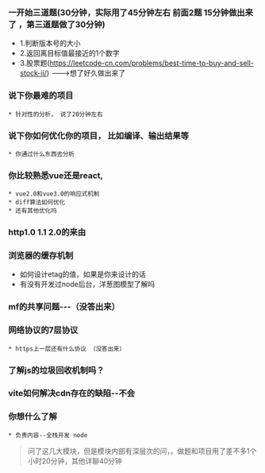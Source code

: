 ### 一开始三道题(30分钟，实际用了45分钟左右 前面2题 15分钟做出来了 ，第三道题做了30分钟)
  * 1.判断版本号的大小
  * 2.返回离目标值最接近的1个数字
  * 3.股票题(https://leetcode-cn.com/problems/best-time-to-buy-and-sell-stock-ii/) --->想了好久做出来了


### 说下你最难的项目
    * 针对性的分析， 说了20分钟左右


### 说下你如何优化你的项目， 比如编译、输出结果等
    * 你通过什么东西去分析

### 你比较熟悉vue还是react, 
    * vue2.0和vue3.0的响应式机制
    * diff算法如何优化
    * 还有其他优化吗

### http1.0 1.1 2.0的来由


### 浏览器的缓存机制
  * 如何设计etag的值，如果是你来设计的话
  * 有没有开发过node后台，洋葱图模型了解吗


### mf的共享问题---（没答出来）


### 网络协议的7层协议
    * https上一层还有什么协议 （没答出来）

### 了解js的垃圾回收机制吗？


### vite如何解决cdn存在的缺陷--不会


### 你想什么了解
    * 负责内容--全栈开发 node


> 问了这几大模块，但是模块内部有深层次的问，。做题和项目用了差不多1个小时20分钟，其他详聊40分钟